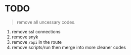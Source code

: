 # TODO

> remove all uncessary codes.

1. remove ssl connections
2. remove snyk
3. remove `/api` in the route
4. remove scripts/run then merge into more cleaner codes

